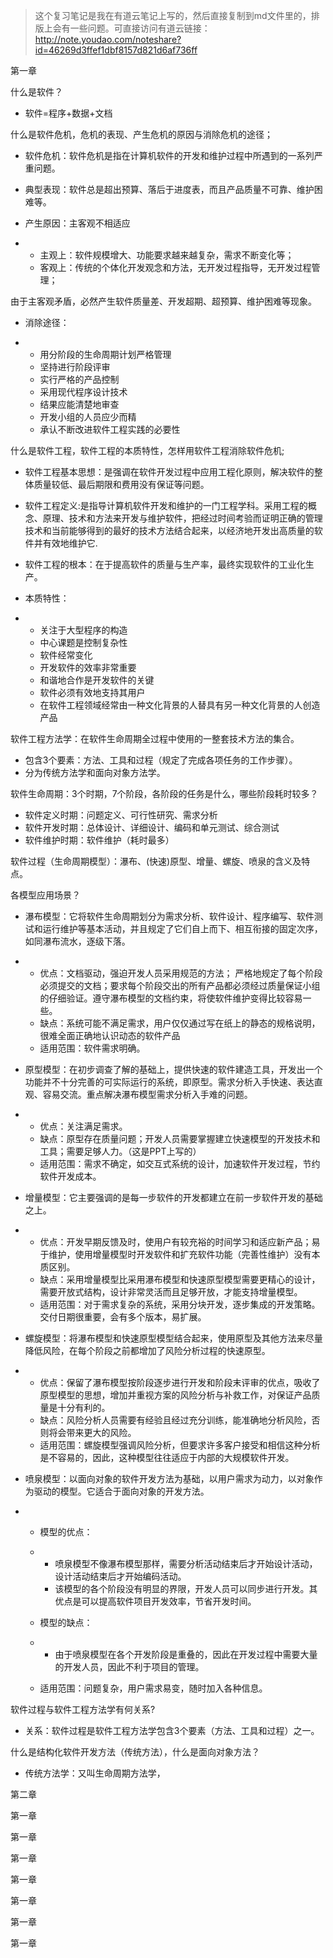 > 这个复习笔记是我在有道云笔记上写的，然后直接复制到md文件里的，排版上会有一些问题。可直接访问有道云链接：http://note.youdao.com/noteshare?id=46269d3ffef1dbf8157d821d6af736ff



第一章

什么是软件？

- 软件=程序+数据+文档



什么是软件危机，危机的表现、产生危机的原因与消除危机的途径；

- 软件危机：软件危机是指在计算机软件的开发和维护过程中所遇到的一系列严重问题。

- 典型表现：软件总是超出预算、落后于进度表，而且产品质量不可靠、维护困难等。

- 产生原因：主客观不相适应

- - 主观上：软件规模增大、功能要求越来越复杂，需求不断变化等；
  - 客观上：传统的个体化开发观念和方法，无开发过程指导，无开发过程管理；

由于主客观矛盾，必然产生软件质量差、开发超期、超预算、维护困难等现象。

- 消除途径：

- - 用分阶段的生命周期计划严格管理
  - 坚持进行阶段评审
  - 实行严格的产品控制
  - 采用现代程序设计技术
  - 结果应能清楚地审查
  - 开发小组的人员应少而精
  - 承认不断改进软件工程实践的必要性



什么是软件工程，软件工程的本质特性，怎样用软件工程消除软件危机;

- 软件工程基本思想：是强调在软件开发过程中应用工程化原则，解决软件的整体质量较低、最后期限和费用没有保证等问题。 

- 软件工程定义:是指导计算机软件开发和维护的一门工程学科。采用工程的概念、原理、技术和方法来开发与维护软件，把经过时间考验而证明正确的管理技术和当前能够得到的最好的技术方法结合起来，以经济地开发出高质量的软件并有效地维护它.

- 软件工程的根本：在于提高软件的质量与生产率，最终实现软件的工业化生产。

- 本质特性：

- - 关注于大型程序的构造
  - 中心课题是控制复杂性
  - 软件经常变化
  - 开发软件的效率非常重要
  - 和谐地合作是开发软件的关键
  - 软件必须有效地支持其用户
  - 在软件工程领域经常由一种文化背景的人替具有另一种文化背景的人创造产品



软件工程方法学：在软件生命周期全过程中使用的一整套技术方法的集合。

- 包含3个要素：方法、工具和过程（规定了完成各项任务的工作步骤）。
- 分为传统方法学和面向对象方法学。



软件生命周期：3个时期，7个阶段，各阶段的任务是什么，哪些阶段耗时较多？

- 软件定义时期：问题定义、可行性研究、需求分析
- 软件开发时期：总体设计、详细设计、编码和单元测试、综合测试
- 软件维护时期：软件维护（耗时最多）



软件过程（生命周期模型）：瀑布、(快速)原型、增量、螺旋、喷泉的含义及特点。 

各模型应用场景？

- 瀑布模型：它将软件生命周期划分为需求分析、软件设计、程序编写、软件测试和运行维护等基本活动，并且规定了它们自上而下、相互衔接的固定次序，如同瀑布流水，逐级下落。

- - 优点：文档驱动，强迫开发人员采用规范的方法； 严格地规定了每个阶段必须提交的文档；要求每个阶段交出的所有产品都必须经过质量保证小组的仔细验证。遵守瀑布模型的文档约束，将使软件维护变得比较容易一些。
  - 缺点：系统可能不满足需求，用户仅仅通过写在纸上的静态的规格说明，很难全面正确地认识动态的软件产品
  - 适用范围：软件需求明确。

- 原型模型：在初步调查了解的基础上，提供快速的软件建造工具，开发出一个功能并不十分完善的可实际运行的系统，即原型。需求分析入手快速、表达直观、容易交流。重点解决瀑布模型需求分析入手难的问题。

- - 优点：关注满足需求。
  - 缺点：原型存在质量问题；开发人员需要掌握建立快速模型的开发技术和工具；需要足够人力。（这是PPT上写的）
  - 适用范围：需求不确定，如交互式系统的设计，加速软件开发过程，节约软件开发成本。

- 增量模型：它主要强调的是每一步软件的开发都建立在前一步软件开发的基础之上。

- - 优点：开发早期反馈及时，使用户有较充裕的时间学习和适应新产品；易于维护，使用增量模型时开发软件和扩充软件功能（完善性维护）没有本质区别。
  - 缺点：采用增量模型比采用瀑布模型和快速原型模型需要更精心的设计，需要开放式结构，设计非常灵活而且足够开放，才能支持增量模型。
  - 适用范围：对于需求复杂的系统，采用分块开发，逐步集成的开发策略。交付日期很重要，会有多个版本，易扩展。

- 螺旋模型：将瀑布模型和快速原型模型结合起来，使用原型及其他方法来尽量降低风险，在每个阶段之前都增加了风险分析过程的快速原型。

- - 优点：保留了瀑布模型按阶段逐步进行开发和阶段末评审的优点，吸收了原型模型的思想，增加并重视方案的风险分析与补救工作，对保证产品质量是十分有利的。
  - 缺点：风险分析人员需要有经验且经过充分训练，能准确地分析风险，否则将会带来更大的风险。
  - 适用范围：螺旋模型强调风险分析，但要求许多客户接受和相信这种分析是不容易的，因此，这种模型往往适应于内部的大规模软件开发。

- 喷泉模型：以面向对象的软件开发方法为基础，以用户需求为动力，以对象作为驱动的模型。它适合于面向对象的开发方法。

- - 模型的优点：

  - - 喷泉模型不像瀑布模型那样，需要分析活动结束后才开始设计活动，设计活动结束后才开始编码活动。
    - 该模型的各个阶段没有明显的界限，开发人员可以同步进行开发。其优点是可以提高软件项目开发效率，节省开发时间。

  - 模型的缺点：

  - - 由于喷泉模型在各个开发阶段是重叠的，因此在开发过程中需要大量的开发人员，因此不利于项目的管理。

  - 适用范围：问题复杂，用户需求易变，随时加入各种信息。



软件过程与软件工程方法学有何关系? 

- 关系：软件过程是软件工程方法学包含3个要素（方法、工具和过程）之一。



什么是结构化软件开发方法（传统方法），什么是面向对象方法？

- 传统方法学：又叫生命周期方法学，



第二章

第一章

第一章

第一章

第一章

第一章

第一章

第一章